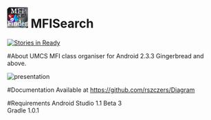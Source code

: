 ![presentation](app/src/main/res/drawable-mdpi/ic_launcher.png) MFISearch
=========

[![Stories in Ready](https://badge.waffle.io/PrzyjacielePrzyrody/MFISearch.png?label=ready&title=Ready)](http://waffle.io/PrzyjacielePrzyrody/MFISearch)

#About
UMCS MFI class organiser for Android 2.3.3 Gingerbread and above.

![presentation](http://rszczers.abraham.linuxpl.info/animation.gif)

#Documentation
Available at https://github.com/rszczers/Diagram

#Requirements
Android Studio 1.1 Beta 3   
Gradle 1.0.1
